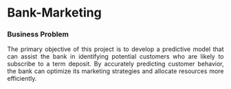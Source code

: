 # Bank-Marketing
<p align="justify"><The Bank Marketing dataset contains information related to marketing campaigns conducted by a bank to promote term deposits. 
                     Each record in the dataset represents a client and includes various features such as age, job, marital status, education, and more.
                     The target variable, "y," indicates whether the client subscribed to a term deposit (binary: 'yes' or 'no')./p>

### Business Problem
<p align="justify"> The primary objective of this project is to develop a predictive model that can assist the bank in identifying potential customers who are likely to subscribe to a term deposit. 
  By accurately predicting customer behavior, the bank can optimize its marketing strategies and allocate resources more efficiently. </p><p align="justify"> 


